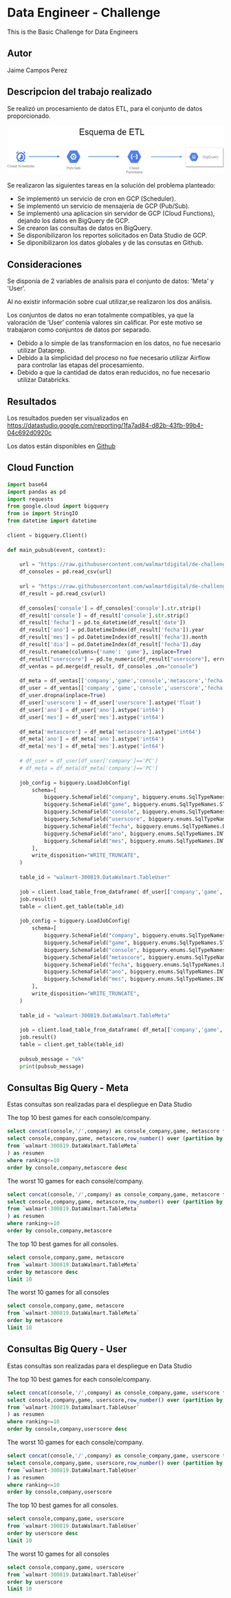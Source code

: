 # Data Engineer - Challenge
This is the Basic Challenge for Data Engineers

## Autor
Jaime Campos Perez

## Descripcion del trabajo realizado

Se realizó un procesamiento de datos ETL, para el conjunto de datos proporcionado.

![alt text](img/gcp.png)


Se realizaron las siguientes tareas en la solución del problema planteado:

* Se implementó un servicio de cron en GCP (Scheduler).
* Se implementó un servicio de mensajería de GCP (Pub/Sub).
* Se implementó una aplicacion sin servidor de GCP (Cloud Functions), dejando los datos en BigQuery de GCP.
* Se crearon las consultas de datos en BigQuery.
* Se disponibilizaron los reportes solicitados en Data Studio de GCP.
* Se diponibilizaron los datos globales y de las consutas en Github.

## Consideraciones

Se disponía de 2 variables de analisis para el conjunto de datos: 'Meta' y 'User'. 

Al no existir información sobre cual utilizar,se realizaron los dos análisis.

Los conjuntos de datos no eran totalmente compatibles, ya que la valoración de ‘User’ contenía valores sin calificar. Por este motivo se trabajaron como conjuntos de datos por separado.

- Debido a lo simple de las transformacion en los datos, no fue necesario utilizar Dataprep.
- Debido a la simplicidad del proceso no fue necesario utilizar Airflow para controlar las etapas del procesamiento.
- Debido a que la cantidad de datos eran reducidos, no fue necesario utilizar Databricks.


## Resultados

Los resultados pueden ser visualizados en https://datastudio.google.com/reporting/1fa7ad84-d82b-43fb-99b4-04c692d0920c

Los datos están disponibles en [Github](output)





## Cloud Function
```python
import base64
import pandas as pd
import requests
from google.cloud import bigquery
from io import StringIO
from datetime import datetime

client = bigquery.Client()

def main_pubsub(event, context):

    url = "https://raw.githubusercontent.com/walmartdigital/de-challenge/main/data/consoles.csv"
    df_consoles = pd.read_csv(url)

    url = "https://raw.githubusercontent.com/walmartdigital/de-challenge/main/data/result.csv"
    df_result = pd.read_csv(url)

    df_consoles['console'] = df_consoles['console'].str.strip()
    df_result['console'] = df_result['console'].str.strip()
    df_result['fecha'] = pd.to_datetime(df_result['date'])
    df_result['ano'] = pd.DatetimeIndex(df_result['fecha']).year
    df_result['mes'] = pd.DatetimeIndex(df_result['fecha']).month
    df_result['dia'] = pd.DatetimeIndex(df_result['fecha']).day
    df_result.rename(columns={'name': 'game'}, inplace=True)
    df_result["userscore"] = pd.to_numeric(df_result["userscore"], errors='coerce')
    df_ventas = pd.merge(df_result, df_consoles ,on="console")

    df_meta = df_ventas[['company','game','console','metascore','fecha','ano','mes']].copy()
    df_user = df_ventas[['company','game','console','userscore','fecha','ano','mes']].copy()
    df_user.dropna(inplace=True)
    df_user['userscore'] = df_user['userscore'].astype('float')
    df_user['ano'] = df_user['ano'].astype('int64')
    df_user['mes'] = df_user['mes'].astype('int64')

    df_meta['metascore'] = df_meta['metascore'].astype('int64')
    df_meta['ano'] = df_meta['ano'].astype('int64')
    df_meta['mes'] = df_meta['mes'].astype('int64')

    # df_user = df_user[df_user['company']=='PC']
    # df_meta = df_meta[df_meta['company']=='PC']
    
    job_config = bigquery.LoadJobConfig(
        schema=[
            bigquery.SchemaField("company", bigquery.enums.SqlTypeNames.STRING),
            bigquery.SchemaField("game", bigquery.enums.SqlTypeNames.STRING),
            bigquery.SchemaField("console", bigquery.enums.SqlTypeNames.STRING),
            bigquery.SchemaField("userscore", bigquery.enums.SqlTypeNames.FLOAT64),
            bigquery.SchemaField("fecha", bigquery.enums.SqlTypeNames.DATE),
            bigquery.SchemaField("ano", bigquery.enums.SqlTypeNames.INT64),
            bigquery.SchemaField("mes", bigquery.enums.SqlTypeNames.INT64),
        ],
        write_disposition="WRITE_TRUNCATE",
    )

    table_id = "walmart-300819.DataWalmart.TableUser"

    job = client.load_table_from_dataframe( df_user[['company','game','console','userscore','fecha','ano','mes']], table_id, job_config=job_config    ) 
    job.result()  
    table = client.get_table(table_id)
    
    job_config = bigquery.LoadJobConfig(
        schema=[
            bigquery.SchemaField("company", bigquery.enums.SqlTypeNames.STRING),
            bigquery.SchemaField("game", bigquery.enums.SqlTypeNames.STRING),
            bigquery.SchemaField("console", bigquery.enums.SqlTypeNames.STRING),
            bigquery.SchemaField("metascore", bigquery.enums.SqlTypeNames.INT64),
            bigquery.SchemaField("fecha", bigquery.enums.SqlTypeNames.DATE),
            bigquery.SchemaField("ano", bigquery.enums.SqlTypeNames.INT64),
            bigquery.SchemaField("mes", bigquery.enums.SqlTypeNames.INT64),
        ],
        write_disposition="WRITE_TRUNCATE",
    )

    table_id = "walmart-300819.DataWalmart.TableMeta"

    job = client.load_table_from_dataframe( df_meta[['company','game','console','metascore','fecha','ano','mes']], table_id, job_config=job_config    ) 
    job.result()  
    table = client.get_table(table_id)

    pubsub_message = "ok"
    print(pubsub_message)
 ```

## Consultas Big Query - Meta
Estas consultas son realizadas para el despliegue en Data Studio

The top 10 best games for each console/company.
```sql
select concat(console,'/',company) as console_company,game, metascore from (
select console,company,game, metascore,row_number() over (partition by console,company order by metascore desc) as ranking 
from `walmart-300819.DataWalmart.TableMeta`
) as resumen
where ranking<=10
order by console,company,metascore desc
```
The worst 10 games for each console/company.
```sql
select concat(console,'/',company) as console_company,game, metascore from (
select console,company,game, metascore,row_number() over (partition by console,company order by metascore ) as ranking 
from `walmart-300819.DataWalmart.TableMeta`
) as resumen
where ranking<=10
order by console,company,metascore
```
The top 10 best games for all consoles.
```sql
select console,company,game, metascore
from `walmart-300819.DataWalmart.TableMeta`
order by metascore desc
limit 10
```
The worst 10 games for all consoles
```sql
select console,company,game, metascore
from `walmart-300819.DataWalmart.TableMeta`
order by metascore 
limit 10
```


## Consultas Big Query - User
Estas consultas son realizadas para el despliegue en Data Studio

The top 10 best games for each console/company.
```sql
select concat(console,'/',company) as console_company,game, userscore from (
select console,company,game, userscore,row_number() over (partition by console,company order by userscore desc) as ranking 
from `walmart-300819.DataWalmart.TableUser`
) as resumen
where ranking<=10
order by console,company,userscore desc
```
The worst 10 games for each console/company.
```sql
select concat(console,'/',company) as console_company,game, userscore from (
select console,company,game, userscore,row_number() over (partition by console,company order by userscore ) as ranking 
from `walmart-300819.DataWalmart.TableUser`
) as resumen
where ranking<=10
order by console,company,userscore
```
The top 10 best games for all consoles.
```sql
select console,company,game, userscore
from `walmart-300819.DataWalmart.TableUser`
order by userscore desc
limit 10
```
The worst 10 games for all consoles
```sql
select console,company,game, userscore
from `walmart-300819.DataWalmart.TableUser`
order by userscore 
limit 10
```







